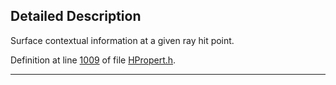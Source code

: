 ## Detailed Description

Surface contextual information at a given ray hit point.

Definition at line <a href="HPropert_8h-source.md#l01009" class="el">1009</a> of file <a href="HPropert_8h-source.md" class="el">HPropert.h</a>.

------------------------------------------------------------------------

